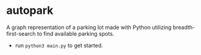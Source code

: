 # autopark

A graph representation of a parking lot made with Python utilizing breadth-first-search to find available parking spots.

- run `python3 main.py` to get started.
